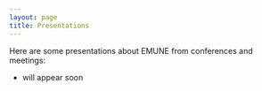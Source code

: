 ```yaml
---
layout: page
title: Presentations
---
```


Here are some presentations about EMUNE from conferences and meetings:

- will appear soon
